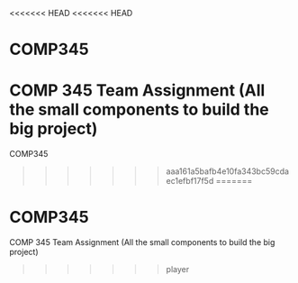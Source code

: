 <<<<<<< HEAD
<<<<<<< HEAD
# COMP345
COMP 345 Team Assignment (All the small components to build the big project)
=======
COMP345
>>>>>>> aaa161a5bafb4e10fa343bc59cdaec1efbf17f5d
=======
# COMP345
COMP 345 Team Assignment (All the small components to build the big project)
>>>>>>> player
